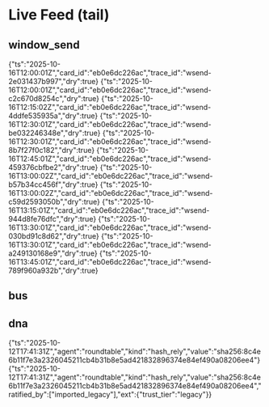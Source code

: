 # Live Feed (tail)
## window_send
{"ts":"2025-10-16T12:00:01Z","card_id":"eb0e6dc226ac","trace_id":"wsend-2e031437b997","dry":true}
{"ts":"2025-10-16T12:00:01Z","card_id":"eb0e6dc226ac","trace_id":"wsend-c2c670d8254c","dry":true}
{"ts":"2025-10-16T12:15:02Z","card_id":"eb0e6dc226ac","trace_id":"wsend-4ddfe535935a","dry":true}
{"ts":"2025-10-16T12:30:01Z","card_id":"eb0e6dc226ac","trace_id":"wsend-be032246348e","dry":true}
{"ts":"2025-10-16T12:30:01Z","card_id":"eb0e6dc226ac","trace_id":"wsend-8b7f27f0c182","dry":true}
{"ts":"2025-10-16T12:45:01Z","card_id":"eb0e6dc226ac","trace_id":"wsend-459376cbfbe2","dry":true}
{"ts":"2025-10-16T13:00:02Z","card_id":"eb0e6dc226ac","trace_id":"wsend-b57b34cc456f","dry":true}
{"ts":"2025-10-16T13:00:02Z","card_id":"eb0e6dc226ac","trace_id":"wsend-c59d2593050b","dry":true}
{"ts":"2025-10-16T13:15:01Z","card_id":"eb0e6dc226ac","trace_id":"wsend-944d8fe76dfc","dry":true}
{"ts":"2025-10-16T13:30:01Z","card_id":"eb0e6dc226ac","trace_id":"wsend-030bd91c8d62","dry":true}
{"ts":"2025-10-16T13:30:01Z","card_id":"eb0e6dc226ac","trace_id":"wsend-a249130168e9","dry":true}
{"ts":"2025-10-16T13:45:01Z","card_id":"eb0e6dc226ac","trace_id":"wsend-789f960a932b","dry":true}
## bus
## dna
{"ts":"2025-10-12T17:41:31Z","agent":"roundtable","kind":"hash_rely","value":"sha256:8c4e6b11f7e3a2326045211cb4b31b8e5ad421832896374e84ef490a08206ee4"}
{"ts":"2025-10-12T17:41:31Z","agent":"roundtable","kind":"hash_rely","value":"sha256:8c4e6b11f7e3a2326045211cb4b31b8e5ad421832896374e84ef490a08206ee4","ratified_by":["imported_legacy"],"ext":{"trust_tier":"legacy"}}

